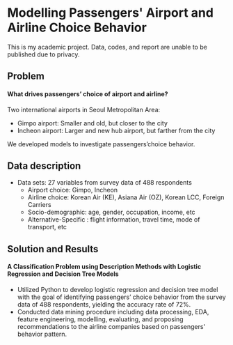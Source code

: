 # Modelling Passengers' Airport and Airline Choice Behavior

This is my academic project. Data, codes, and report are unable to be published due to privacy. 

## Problem

#### What drives passengers’ choice of airport and airline? 

Two international airports in Seoul Metropolitan Area: 
* Gimpo airport: Smaller and old, but closer to the city 
* Incheon airport: Larger and new hub airport, but farther from the city 

We developed models to investigate passengers’choice behavior. 

## Data description

* Data sets: 27 variables from survey data of 488 respondents
   * Airport choice: Gimpo, Incheon
   * Airline choice: Korean Air (KE), Asiana Air (OZ), Korean LCC, Foreign Carriers
   * Socio-demographic: age, gender, occupation, income, etc
   * Alternative-Specific : flight information, travel time, mode of transport, etc
  
## Solution and Results

#### A Classification Problem using Description Methods with Logistic Regression and Decision Tree Models

* Utilized Python to develop logistic regression and decision tree model with the goal of identifying passengers’ choice behavior from the survey data of 488 respondents, yielding the accuracy rate of 72%.
* Conducted data mining procedure including data processing, EDA, feature engineering, modelling, evaluating, and proposing recommendations to the airline companies based on passengers' behavior pattern.

